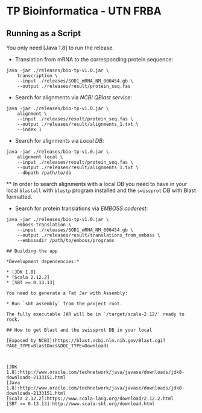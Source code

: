 TP Bioinformatica - UTN FRBA
=================================

## Running as a Script

You only need [Java 1.8] to run the release. 

* Translation from mRNA to the corresponding protein sequence: 
```
java -jar ./releases/bio-tp-v1.0.jar \
    transcription \
    --input ./releases/SOD1_mRNA_NM_000454.gb \
    --output ./releases/result/protein_seq.fas
```

* Search for alignments via _NCBI QBlast service_: 
```
java -jar ./releases/bio-tp-v1.0.jar \
    alignment \
    --input ./releases/result/protein_seq.fas \
    --output ./releases/result/alignments_1.txt \
    --index 1
```

* Search for alignments via _Local DB_: 
```
java -jar ./releases/bio-tp-v1.0.jar \
    alignment local \
    --input ./releases/result/protein_seq.fas \
    --output ./releases/result/alignments_1.txt \
    --dbpath /path/to/db
```

** In order to search alignments with a local DB you need to have
 in your local `blastall` with `blastp` program installed and the
 `swissprot` DB with Blast formatted.

* Search for protein translations via _EMBOSS coderest_: 
```
java -jar ./releases/bio-tp-v1.0.jar \
    emboss-translation \
    --input ./releases/SOD1_mRNA_NM_000454.gb \
    --output ./releases/result/translations_from_emboss \
    --embossdir /path/to/emboss/programs

## Building the app

*Development dependencies:*

* [JDK 1.8]
* [Scala 2.12.2]
* [SBT >= 0.13.13]

You need to generate a Fat Jar with Assembly:

* Run `sbt assembly` from the project root.

The fully executable JAR will be in `/target/scala-2.12/` ready to rock.

## How to get Blast and the swissprot DB in your local

[Exposed by NCBI](https://blast.ncbi.nlm.nih.gov/Blast.cgi?PAGE_TYPE=BlastDocs&DOC_TYPE=Download)
```
```


[JDK 1.8]:http://www.oracle.com/technetwork/java/javase/downloads/jdk8-downloads-2133151.html
[Java 1.8]:http://www.oracle.com/technetwork/java/javase/downloads/jdk8-downloads-2133151.html
[Scala 2.12.2]:https://www.scala-lang.org/download/2.12.2.html
[SBT >= 0.13.13]:http://www.scala-sbt.org/download.html
